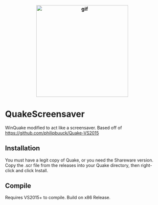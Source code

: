<h3 align="center">
  <img src="https://raw.githubusercontent.com/Bitl/Quake-Screensaver/master/preview.gif" width="300px" alt="gif">
</h3>

# QuakeScreensaver
WinQuake modified to act like a screensaver.
Based off of https://github.com/philipbuuck/Quake-VS2015

## Installation
You must have a legit copy of Quake, or you need the Shareware version.
Copy the .scr file from the releases into your Quake directory, then right-click and click Install.

## Compile
Requires VS2015+ to compile. Build on x86 Release.

